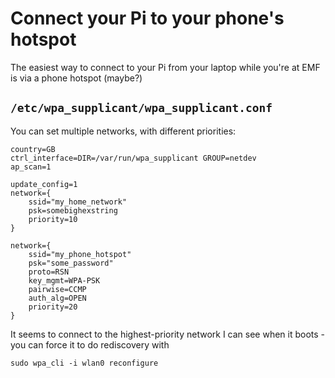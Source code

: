 # Connect your Pi to your phone's hotspot

The easiest way to connect to your Pi from your laptop while you're at EMF is via a phone hotspot (maybe?)

## `/etc/wpa_supplicant/wpa_supplicant.conf`

You can set multiple networks, with different priorities:

```
country=GB
ctrl_interface=DIR=/var/run/wpa_supplicant GROUP=netdev
ap_scan=1

update_config=1
network={
	ssid="my_home_network"
	psk=somebighexstring
	priority=10
}

network={
	ssid="my_phone_hotspot"
	psk="some_password"
	proto=RSN
	key_mgmt=WPA-PSK
	pairwise=CCMP
	auth_alg=OPEN
	priority=20
}
```

It seems to connect to the highest-priority network I can see when it boots - you can force it to do rediscovery with

```
sudo wpa_cli -i wlan0 reconfigure
```
